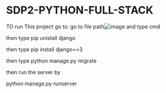 # SDP2-PYTHON-FULL-STACK

TO run This project go to:
go to file path![image](https://user-images.githubusercontent.com/98799260/158743116-c1cf1f8d-5759-4a93-8b31-d65ef1453985.png)
and type cmd 

 then type pip unistall django
 
 then type pip install django==3
 
 then type python manage.py migrate
 
 then run the server by
 
 python manage.py runserver
